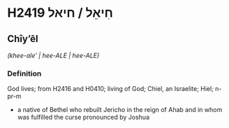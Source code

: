 # H2419 חִיאֵל / חיאל

## Chîyʼêl

_(khee-ale' | hee-ALE | hee-ALE)_

### Definition

God lives; from H2416 and H0410; living of God; Chiel, an Israelite; Hiel; n-pr-m

- a native of Bethel who rebuilt Jericho in the reign of Ahab and in whom was fulfilled the curse pronounced by Joshua
